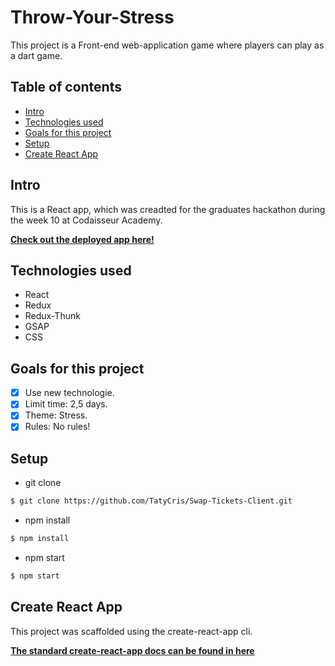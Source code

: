 # Throw-Your-Stress
This project is a Front-end web-application game where players can play as a dart game.

## Table of contents

- [Intro](#Intro)
- [Technologies used](#Technologies-used)
- [Goals for this project](#Goals-for-this-project)
- [Setup](#Setup)
- [Create React App](#Create-React-App)

## Intro
This is a React app, which was creadted for the graduates hackathon during the week 10 at Codaisseur Academy.

**[Check out the deployed app here!](https://throwyourstress.netlify.com/)**

## Technologies used
- React
- Redux
- Redux-Thunk
- GSAP
- CSS

## Goals for this project
- [x] Use new technologie.
- [x] Limit time: 2,5 days.
- [x] Theme: Stress.
- [x] Rules: No rules!

## Setup
- git clone
```bash
$ git clone https://github.com/TatyCris/Swap-Tickets-Client.git
```

- npm install
```bash
$ npm install
```

- npm start
```bash
$ npm start
```

## Create React App
This project was scaffolded using the create-react-app cli. 

**[The standard create-react-app docs can be found in here](https://github.com/facebook/create-react-app)**
